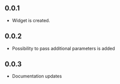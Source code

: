 ## 0.0.1

* Widget is created.


## 0.0.2

* Possibility to pass additional parameters is added

## 0.0.3

* Documentation updates
